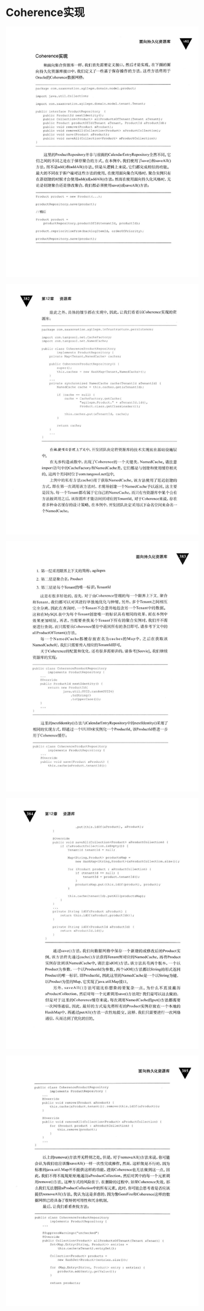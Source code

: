 # Coherence实现 

<div align = "center"><img src = "images/000407.jpg"/></div>
  <p class="calibre1"><a id="calibre_link-467"></a><img src="images/000434.jpg" alt="Image 415" class="calibre2" /></p>  <p class="calibre1"><a id="calibre_link-468"></a><img src="images/000461.jpg" alt="Image 416" class="calibre2" /></p>  <p class="calibre1"><a id="calibre_link-469"></a><img src="images/000488.jpg" alt="Image 417" class="calibre2" /></p>  <p class="calibre1"><a id="calibre_link-470"></a><img src="images/000515.jpg" alt="Image 418" class="calibre2" /></p>    